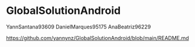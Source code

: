 # GlobalSolutionAndroid
 
 YannSantana93609
 DanielMarques95175
 AnaBeatriz96229

 https://github.com/yannynz/GlobalSolutionAndroid/blob/main/README.md
